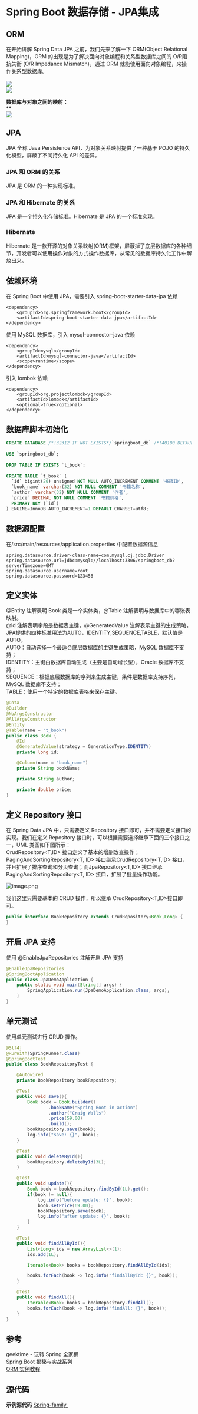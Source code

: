 # Spring Boot 数据存储 - JPA集成

<a name="ORM"></a>
## ORM
在开始讲解 Spring Data JPA 之前，我们先来了解一下 ORM(Object Relational Mapping)，ORM 的出现是为了解决面向对象编程和关系型数据库之间的 O/R阻抗失衡 (O/R Impedance Mismatch)，通过 ORM 就能使用面向对象编程，来操作关系型数据库。<br /><br />![](https://cdn.nlark.com/yuque/0/2019/png/291118/1553050134265-33fa6ee1-be99-4c98-a9b2-f92e97a719a9.png#align=left&display=inline&height=359&originHeight=359&originWidth=700&size=0&status=done&width=700)<br />![](https://cdn.nlark.com/yuque/0/2019/png/291118/1553046753681-f17543b9-2029-405f-addf-710ae0bbccf1.png#align=left&display=inline&height=407&originHeight=407&originWidth=523&status=done&width=523)

**数据库与对象之间的映射：**<br />**<br />![](https://cdn.nlark.com/yuque/0/2019/png/291118/1553050334703-0848b3b1-c0ac-40c8-8767-c6a8522864a3.png#align=left&display=inline&height=257&originHeight=257&originWidth=429&size=0&status=done&width=429)

<a name="JPA"></a>
## JPA
JPA 全称 Java Persistence API，为对象关系映射提供了一种基于 POJO 的持久化模型，屏蔽了不同持久化 API 的差异。
<a name="c63abe91"></a>
### JPA 和 ORM 的关系
JPA 是 ORM 的一种实现标准。
<a name="a9ec0ac5"></a>
### JPA 和 Hibernate 的关系
JPA 是一个持久化存储标准。Hibernate 是 JPA 的一个标准实现。
<a name="7bd97fde"></a>
### Hibernate 
Hibernate 是一款开源的对象关系映射(ORM)框架，屏蔽掉了底层数据库的各种细节，开发者可以使用操作对象的方式操作数据库，从常见的数据库持久化工作中解放出来。

<a name="18208c8a"></a>
## 依赖环境
在 Spring Boot 中使用 JPA，需要引入 spring-boot-starter-data-jpa 依赖
```
<dependency>
    <groupId>org.springframework.boot</groupId>
    <artifactId>spring-boot-starter-data-jpa</artifactId>
</dependency>
```

使用 MySQL 数据库，引入 mysql-connector-java 依赖
```
<dependency>
    <groupId>mysql</groupId>
    <artifactId>mysql-connector-java</artifactId>
    <scope>runtime</scope>
</dependency>
```

引入 lombok 依赖
```
<dependency>
    <groupId>org.projectlombok</groupId>
    <artifactId>lombok</artifactId>
    <optional>true</optional>
</dependency>
```

<a name="b98e47fb"></a>
## 数据库脚本初始化

```sql
CREATE DATABASE /*!32312 IF NOT EXISTS*/`springboot_db` /*!40100 DEFAULT CHARACTER SET utf8 */;
 
USE `springboot_db`;
 
DROP TABLE IF EXISTS `t_book`;
 
CREATE TABLE `t_book` (
  `id` bigint(20) unsigned NOT NULL AUTO_INCREMENT COMMENT '书籍ID',
  `book_name` varchar(32) NOT NULL COMMENT '书籍名称',
  `author` varchar(32) NOT NULL COMMENT '作者',
  `price` DECIMAL NOT NULL COMMENT '书籍价格',
  PRIMARY KEY (`id`)
) ENGINE=InnoDB AUTO_INCREMENT=1 DEFAULT CHARSET=utf8;
```

<a name="321b4184"></a>
## 数据源配置
在/src/main/resources/application.properties 中配置数据源信息

```
spring.datasource.driver-class-name=com.mysql.cj.jdbc.Driver
spring.datasource.url=jdbc:mysql://localhost:3306/springboot_db?serverTimezone=GMT
spring.datasource.username=root
spring.datasource.password=123456
```

<a name="bd6c2e59"></a>
## 定义实体
@Entity 注解表明 Book 类是一个实体类，@Table 注解表明与数据库中的哪张表映射。<br />@Id 注解表明字段是数据表主键，@GeneratedValue 注解表示主键的生成策略，JPA提供的四种标准用法为AUTO，IDENTITY,SEQUENCE,TABLE，默认值是AUTO。<br />AUTO：自动选择一个最适合底层数据库的主键生成策略，MySQL 数据库不支持；<br />IDENTITY：主键由数据库自动生成（主要是自动增长型），Oracle 数据库不支持；<br />SEQUENCE：根据底层数据库的序列来生成主键，条件是数据库支持序列，MySQL 数据库不支持；<br />TABLE：使用一个特定的数据库表格来保存主键。

```java
@Data
@Builder
@NoArgsConstructor
@AllArgsConstructor
@Entity
@Table(name = "t_book")
public class Book {
    @Id
    @GeneratedValue(strategy = GenerationType.IDENTITY)
    private long id;

    @Column(name = "book_name")
    private String bookName;

    private String author;

    private double price;
}
```

<a name="3542cbb2"></a>
## 定义 Repository 接口
在 Spring Data JPA 中，只需要定义 Repository 接口即可，并不需要定义接口的实现。我们在定义 Repository 接口时，可以根据需要选择继承下面的三个接口之一，UML 类图如下图所示：<br />CrudRepository<T,ID> 接口定义了基本的增删改查操作；PagingAndSortingRepository<T, ID> 接口继承CrudRepository<T,ID> 接口，并且扩展了排序查询和分页查询；而JpaRepository<T,ID> 接口继承PagingAndSortingRepository<T, ID> 接口，扩展了批量操作功能。

![image.png](https://cdn.nlark.com/yuque/0/2019/png/291118/1553065431408-45111806-a432-4136-a425-280610bd9320.png#align=left&display=inline&height=292&name=image.png&originHeight=321&originWidth=360&size=11563&status=done&width=327)

我们这里只需要基本的 CRUD 操作，所以继承 CrudRepository<T,ID>接口即可。

```java
public interface BookRepository extends CrudRepository<Book,Long> {
}
```

<a name="69dbc1f0"></a>
## 开启 JPA 支持
使用 @EnableJpaRepositories 注解开启 JPA 支持
```java
@EnableJpaRepositories
@SpringBootApplication
public class JpaDemoApplication {
    public static void main(String[] args) {
        SpringApplication.run(JpaDemoApplication.class, args);
    }
}
```

<a name="93b824b5"></a>
## 单元测试
使用单元测试进行 CRUD 操作。

```java
@Slf4j
@RunWith(SpringRunner.class)
@SpringBootTest
public class BookRepositoryTest {

    @Autowired
    private BookRepository bookRepository;

    @Test
    public void save(){
        Book book = Book.builder()
                .bookName("Spring Boot in action")
                .author("Craig Walls")
                .price(59.00)
                .build();
        bookRepository.save(book);
        log.info("save: {}", book);
    }

    @Test
    public void deleteById(){
        bookRepository.deleteById(3L);
    }

    @Test
    public void update(){
        Book book = bookRepository.findById(1L).get();
        if(book != null){
            log.info("before update: {}", book);
            book.setPrice(69.00);
            bookRepository.save(book);
            log.info("after update: {}", book);
        }
    }

    @Test
    public void findAllById(){
        List<Long> ids = new ArrayList<>(1);
        ids.add(1L);

        Iterable<Book> books = bookRepository.findAllById(ids);

        books.forEach(book -> log.info("findAllById: {}", book));
    }

    @Test
    public void findAll(){
        Iterable<Book> books = bookRepository.findAll();
        books.forEach(book -> log.info("findAll: {}", book));
    }
}
```

<a name="d17a0f0b"></a>
## 参考
geektime - 玩转 Spring 全家桶<br />[Spring Boot 揭秘与实战系列](http://blog.720ui.com/columns/springboot_all/)<br />[ORM 实例教程](http://www.ruanyifeng.com/blog/2019/02/orm-tutorial.html)

<a name="81cb1f5d"></a>
## 源代码
**示例源代码** [Spring-family ](https://github.com/SongWenJie/Spring-family.git)
